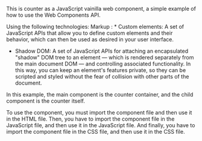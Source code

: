 This is counter as a JavaScript vainilla web component, a simple example of how to use the Web Components API.

Using the following technologies:
Markup :
    * Custom elements: A set of JavaScript APIs that allow you to define custom elements and their behavior, which can then be used as desired in your user interface.
   * Shadow DOM: A set of JavaScript APIs for attaching an encapsulated "shadow" DOM tree to an element — which is rendered separately from the main document DOM — and controlling associated functionality. In this way, you can keep an element's features private, so they can be scripted and styled without the fear of collision with other parts of the document.


In this example, the main component is the counter container, and the child component is the counter itself.

To use the component, you must import the component file and then use it in the HTML file.
Then, you have to import the component file in the JavaScript file, and then use it in the JavaScript file.
And finally, you have to import the component file in the CSS file, and then use it in the CSS file.
